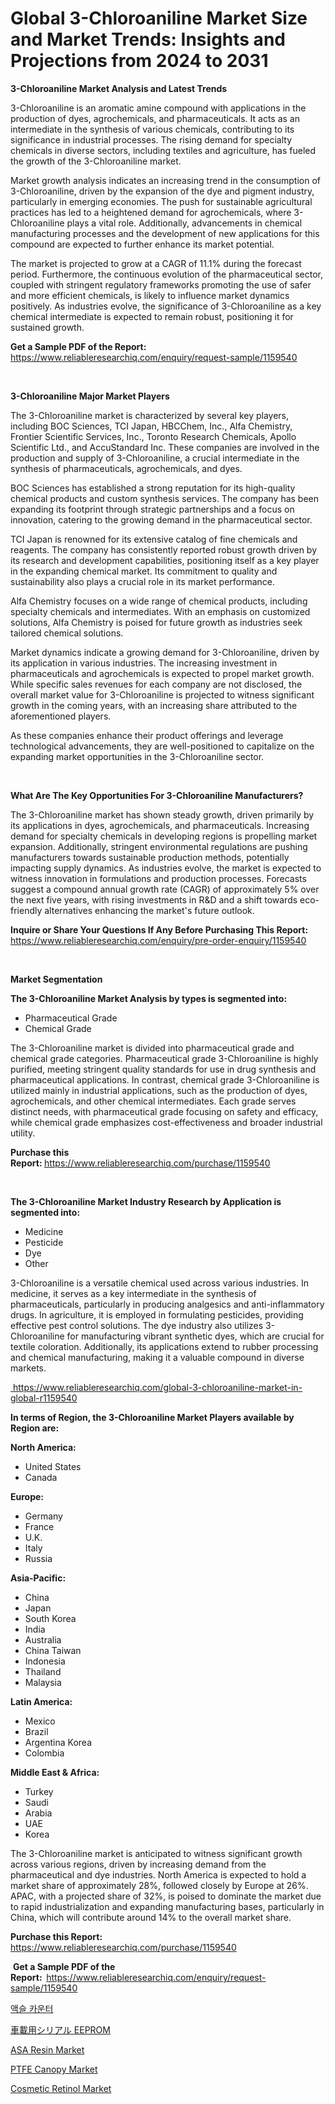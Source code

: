<p><h1>Global 3-Chloroaniline Market Size and Market Trends: Insights and Projections from 2024 to 2031</h1></p><p><strong>3-Chloroaniline Market Analysis and Latest Trends</strong></p>
<p><p>3-Chloroaniline is an aromatic amine compound with applications in the production of dyes, agrochemicals, and pharmaceuticals. It acts as an intermediate in the synthesis of various chemicals, contributing to its significance in industrial processes. The rising demand for specialty chemicals in diverse sectors, including textiles and agriculture, has fueled the growth of the 3-Chloroaniline market.</p><p>Market growth analysis indicates an increasing trend in the consumption of 3-Chloroaniline, driven by the expansion of the dye and pigment industry, particularly in emerging economies. The push for sustainable agricultural practices has led to a heightened demand for agrochemicals, where 3-Chloroaniline plays a vital role. Additionally, advancements in chemical manufacturing processes and the development of new applications for this compound are expected to further enhance its market potential.</p><p>The market is projected to grow at a CAGR of 11.1% during the forecast period. Furthermore, the continuous evolution of the pharmaceutical sector, coupled with stringent regulatory frameworks promoting the use of safer and more efficient chemicals, is likely to influence market dynamics positively. As industries evolve, the significance of 3-Chloroaniline as a key chemical intermediate is expected to remain robust, positioning it for sustained growth.</p></p>
<p><strong>Get a Sample PDF of the Report:&nbsp;</strong> <a href="https://www.reliableresearchiq.com/enquiry/request-sample/1159540">https://www.reliableresearchiq.com/enquiry/request-sample/1159540</a></p>
<p>&nbsp;</p>
<p><strong>3-Chloroaniline Major Market Players</strong></p>
<p><p>The 3-Chloroaniline market is characterized by several key players, including BOC Sciences, TCI Japan, HBCChem, Inc., Alfa Chemistry, Frontier Scientific Services, Inc., Toronto Research Chemicals, Apollo Scientific Ltd., and AccuStandard Inc. These companies are involved in the production and supply of 3-Chloroaniline, a crucial intermediate in the synthesis of pharmaceuticals, agrochemicals, and dyes.</p><p>BOC Sciences has established a strong reputation for its high-quality chemical products and custom synthesis services. The company has been expanding its footprint through strategic partnerships and a focus on innovation, catering to the growing demand in the pharmaceutical sector.</p><p>TCI Japan is renowned for its extensive catalog of fine chemicals and reagents. The company has consistently reported robust growth driven by its research and development capabilities, positioning itself as a key player in the expanding chemical market. Its commitment to quality and sustainability also plays a crucial role in its market performance.</p><p>Alfa Chemistry focuses on a wide range of chemical products, including specialty chemicals and intermediates. With an emphasis on customized solutions, Alfa Chemistry is poised for future growth as industries seek tailored chemical solutions.</p><p>Market dynamics indicate a growing demand for 3-Chloroaniline, driven by its application in various industries. The increasing investment in pharmaceuticals and agrochemicals is expected to propel market growth. While specific sales revenues for each company are not disclosed, the overall market value for 3-Chloroaniline is projected to witness significant growth in the coming years, with an increasing share attributed to the aforementioned players.</p><p>As these companies enhance their product offerings and leverage technological advancements, they are well-positioned to capitalize on the expanding market opportunities in the 3-Chloroaniline sector.</p></p>
<p>&nbsp;</p>
<p><strong>What Are The Key Opportunities For 3-Chloroaniline Manufacturers?</strong></p>
<p><p>The 3-Chloroaniline market has shown steady growth, driven primarily by its applications in dyes, agrochemicals, and pharmaceuticals. Increasing demand for specialty chemicals in developing regions is propelling market expansion. Additionally, stringent environmental regulations are pushing manufacturers towards sustainable production methods, potentially impacting supply dynamics. As industries evolve, the market is expected to witness innovation in formulations and production processes. Forecasts suggest a compound annual growth rate (CAGR) of approximately 5% over the next five years, with rising investments in R&D and a shift towards eco-friendly alternatives enhancing the market's future outlook.</p></p>
<p><strong>Inquire or Share Your Questions If Any Before Purchasing This Report:</strong> <a href="https://www.reliableresearchiq.com/enquiry/pre-order-enquiry/1159540">https://www.reliableresearchiq.com/enquiry/pre-order-enquiry/1159540</a></p>
<p>&nbsp;</p>
<p><strong>Market Segmentation</strong></p>
<p><strong>The 3-Chloroaniline Market Analysis by types is segmented into:</strong></p>
<p><ul><li>Pharmaceutical Grade</li><li>Chemical Grade</li></ul></p>
<p><p>The 3-Chloroaniline market is divided into pharmaceutical grade and chemical grade categories. Pharmaceutical grade 3-Chloroaniline is highly purified, meeting stringent quality standards for use in drug synthesis and pharmaceutical applications. In contrast, chemical grade 3-Chloroaniline is utilized mainly in industrial applications, such as the production of dyes, agrochemicals, and other chemical intermediates. Each grade serves distinct needs, with pharmaceutical grade focusing on safety and efficacy, while chemical grade emphasizes cost-effectiveness and broader industrial utility.</p></p>
<p><strong>Purchase this Report:&nbsp;</strong><a href="https://www.reliableresearchiq.com/purchase/1159540">https://www.reliableresearchiq.com/purchase/1159540</a></p>
<p>&nbsp;</p>
<p><strong>The 3-Chloroaniline Market Industry Research by Application is segmented into:</strong></p>
<p><ul><li>Medicine</li><li>Pesticide</li><li>Dye</li><li>Other</li></ul></p>
<p><p>3-Chloroaniline is a versatile chemical used across various industries. In medicine, it serves as a key intermediate in the synthesis of pharmaceuticals, particularly in producing analgesics and anti-inflammatory drugs. In agriculture, it is employed in formulating pesticides, providing effective pest control solutions. The dye industry also utilizes 3-Chloroaniline for manufacturing vibrant synthetic dyes, which are crucial for textile coloration. Additionally, its applications extend to rubber processing and chemical manufacturing, making it a valuable compound in diverse markets.</p></p>
<p><a href="https://www.reliableresearchiq.com/global-3-chloroaniline-market-in-global-r1159540">&nbsp;https://www.reliableresearchiq.com/global-3-chloroaniline-market-in-global-r1159540</a></p>
<p><strong>In terms of Region, the 3-Chloroaniline Market Players available by Region are:</strong></p>
<p>
    <p> <strong> North America: </strong>
        <ul>
            <li>United States</li>
            <li>Canada</li>
        </ul>
        </p> 
    <p> <strong> Europe: </strong>
        <ul>
            <li>Germany</li>
            <li>France</li>
            <li>U.K.</li>
            <li>Italy</li>
            <li>Russia</li>
        </ul>
        </p> 
    <p> <strong> Asia-Pacific: </strong>
        <ul>
            <li>China</li>
            <li>Japan</li>
            <li>South Korea</li>
            <li>India</li>
            <li>Australia</li>
            <li>China Taiwan</li>
            <li>Indonesia</li>
            <li>Thailand</li>
            <li>Malaysia</li>
        </ul>
        </p> 
    <p> <strong> Latin America: </strong>
        <ul>
            <li>Mexico</li>
            <li>Brazil</li>
            <li>Argentina Korea</li>
            <li>Colombia</li>
        </ul>
        </p> 
    <p> <strong> Middle East & Africa: </strong>
        <ul>
            <li>Turkey</li>
            <li>Saudi</li>
            <li>Arabia</li>
            <li>UAE</li>
            <li>Korea</li>
        </ul>
    </p>
    </p>
<p><p>The 3-Chloroaniline market is anticipated to witness significant growth across various regions, driven by increasing demand from the pharmaceutical and dye industries. North America is expected to hold a market share of approximately 28%, followed closely by Europe at 26%. APAC, with a projected share of 32%, is poised to dominate the market due to rapid industrialization and expanding manufacturing bases, particularly in China, which will contribute around 14% to the overall market share.</p></p>
<p><strong>Purchase this Report: </strong><a href="https://www.reliableresearchiq.com/purchase/1159540">https://www.reliableresearchiq.com/purchase/1159540</a></p>
<p>&nbsp;<strong>Get a Sample PDF of the Report:&nbsp;&nbsp;</strong><a href="https://www.reliableresearchiq.com/enquiry/request-sample/1159540">https://www.reliableresearchiq.com/enquiry/request-sample/1159540</a></p>
<p><strong></strong></p>
<p><p><a href="https://github.com/laholand/Market-Research-Report-List-6/blob/main/392499512146.md">액슬 카운터</a></p><p><a href="https://medium.com/@dylandaniels426/automotive-serial-eeprom-market-%E3%81%AE%E3%82%B0%E3%83%AD%E3%83%BC%E3%83%90%E3%83%AB%E5%B8%82%E5%A0%B4%E6%A6%82%E8%A6%81%E3%81%AF-%E4%B8%96%E7%95%8C%E3%81%8A%E3%82%88%E3%81%B3%E4%B8%BB%E8%A6%81%E5%B8%82%E5%A0%B4%E3%81%AB%E3%81%8A%E3%81%91%E3%82%8B%E6%A5%AD%E7%95%8C%E3%81%AB%E5%BD%B1%E9%9F%BF%E3%82%92%E4%B8%8E%E3%81%88%E3%82%8B%E4%B8%BB%E8%A6%81%E3%81%AA%E3%83%88%E3%83%AC%E3%83%B3%E3%83%89%E3%81%AB%E3%81%A4%E3%81%84%E3%81%A6-%E7%8B%AC%E8%87%AA%E3%81%AE%E8%A6%96%E7%82%B9%E3%82%92%E6%8F%90%E4%BE%9B%E3%81%97%E3%81%BE%E3%81%99-9ba8bac41189">車載用シリアル EEPROM</a></p><p><a href="https://www.linkedin.com/pulse/future-ready-strategic-insights-global-asa-resin-market-wprhf?trackingId=fasIlDwrSEy9J37Uj8uWQQ%3D%3D">ASA Resin Market</a></p><p><a href="https://issuu.com/reportprime-2/docs/ptfe-canopy-market-size-2030.pptx_af8cfa137b6ede">PTFE Canopy Market</a></p><p><a href="https://issuu.com/reportprime-2/docs/cosmetic-retinol-market-size-2030.p_caaa9e2456dcb6">Cosmetic Retinol Market</a></p></p>